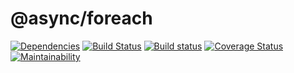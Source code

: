 # @async/foreach

[![Dependencies](http://img.shields.io/david/codearoni/async-foreach.svg)](https://david-dm.org/codearoni/async-foreach)
[![Build Status](https://travis-ci.org/codearoni/async-foreach.svg?branch=master)](https://travis-ci.org/codearoni/async-foreach)
[![Build status](https://ci.appveyor.com/api/projects/status/tho4t7yfg6t5oylt?svg=true)](https://ci.appveyor.com/project/codearoni/async-foreach)
[![Coverage Status](https://coveralls.io/repos/github/codearoni/async-foreach/badge.svg)](https://coveralls.io/github/codearoni/async-foreach)
[![Maintainability](https://api.codeclimate.com/v1/badges/dcd0c5541ad92ce8206e/maintainability)](https://codeclimate.com/github/codearoni/async-foreach/maintainability)

